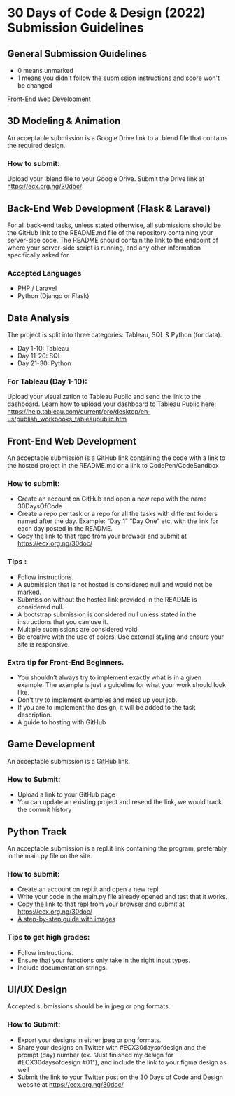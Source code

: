 # 30 Days of Code & Design (2022) Submission Guidelines 

## General Submission Guidelines
- 0 means unmarked
- 1 means you didn't follow the submission instructions and score won't be changed

[Front-End Web Development](##Front-End-Web-Development)
## 3D Modeling & Animation
An acceptable submission is a Google Drive link to a .blend file that contains the required design. 

### How to submit:
Upload your .blend file to your Google Drive.
Submit the Drive link at https://ecx.org.ng/30doc/

## Back-End Web Development (Flask & Laravel) 
For all back-end tasks, unless stated otherwise, all submissions should be the GitHub link to the README.md file of the repository containing your server-side code. The README should contain the link to the endpoint of where your server-side script is running, and any other information specifically asked for.

### Accepted Languages
- PHP / Laravel
- Python (Django or Flask)

## Data Analysis
The project is split into three categories: Tableau, SQL & Python (for data). 
- Day 1-10: Tableau
- Day 11-20: SQL
- Day 21-30: Python

### For Tableau (Day 1-10):
Upload your visualization to Tableau Public and send the link to the dashboard. Learn how to upload your dashboard to Tableau Public here: https://help.tableau.com/current/pro/desktop/en-us/publish_workbooks_tableaupublic.htm

## Front-End Web Development
An acceptable submission is a GitHub link containing the code with a link to the hosted project in the README.md or a link to CodePen/CodeSandbox

### How to submit:
- Create an account on GitHub and open a new repo with the name 30DaysOfCode
- Create a repo per task or a repo for all the tasks with different folders named after the day. Example: “Day 1” “Day One” etc. with the link for each day posted in the README.
- Copy the link to that repo from your browser and submit at https://ecx.org.ng/30doc/

### Tips :
- Follow instructions.
- A submission that is not hosted is considered null and would not be marked.
- Submission without the hosted link provided in the README is considered null.
- A bootstrap submission is considered null unless stated in the instructions that you can use it.
- Multiple submissions are considered void.
- Be creative with the use of colors. Use external styling and ensure your site is responsive.

### Extra tip for Front-End Beginners.
- You shouldn’t always try to implement exactly what is in a given example. The example is just a guideline for what your work should look like.
- Don't try to implement examples and mess up your job.
- If you are to implement the design, it will be added to the task description.
- A guide to hosting with GitHub 

## Game Development 
An acceptable submission is a GitHub link. 

### How to Submit:
- Upload a link to your GitHub page 
- You can update an existing project and resend the link, we would track the commit history

## Python Track
An acceptable submission is a repl.it link containing the program, preferably in the main.py file on the site.

### How to submit:
- Create an account on repl.it and open a new repl.
- Write your code in the main.py file already opened and test that it works.
- Copy the link to that repl from your browser and submit at https://ecx.org.ng/30doc/
- [A step-by-step guide with images](https://github.com/Senseiuc/pythonguide/blob/master/README.md)

### Tips to get high grades:
- Follow instructions.
- Ensure that your functions only take in the right input types.
- Include documentation strings.

## UI/UX Design
Accepted submissions should be in jpeg or png formats.

### How to Submit:

- Export your designs in either jpeg or png formats.
- Share your designs on Twitter with #ECX30daysofdesign and the prompt (day) number (ex. "Just finished my design for #ECX30daysofdesign #01"), and include the link to your figma design as well 
- Submit the link to your Twitter post on the 30 Days of Code and Design website at https://ecx.org.ng/30doc/
